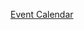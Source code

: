 [Event Calendar](https://www.google.com/calendar/embed?src=1cqoma55e1aks03i9jj88jkefk%40group.calendar.google.com&ctz=America/New_York)
